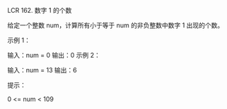 LCR 162. 数字 1 的个数

给定一个整数 num，计算所有小于等于 num 的非负整数中数字 1 出现的个数。

 

示例 1：

输入：num = 0
输出：0
示例 2：

输入：num = 13
输出：6
 

提示：

0 <= num < 109